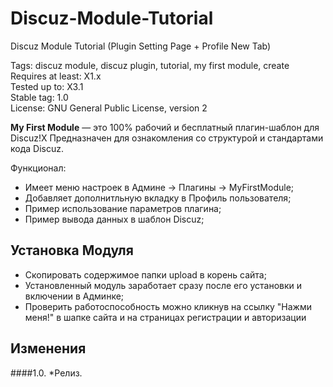 # Discuz-Module-Tutorial
Discuz Module Tutorial (Plugin Setting Page + Profile New Tab)

Tags: discuz module, discuz plugin, tutorial, my first module, create  
Requires at least: X1.x  
Tested up to: X3.1  
Stable tag: 1.0  
License: GNU General Public License, version 2  

**My First Module** — это 100% рабочий и бесплатный плагин-шаблон для Discuz!X
Предназначен для ознакомления со структурой и стандартами кода Discuz.

 Функционал:
 - Имеет меню настроек в Админе -> Плагины -> MyFirstModule;
 - Добавляет дополнитльную вкладку в Профиль пользователя;
 - Пример использование параметров плагина;
 - Пример вывода данных в шаблон Discuz;

## Установка Модуля

- Скопировать содержимое папки upload в корень сайта;
- Установленный модуль заработает сразу после его установки и включении в Админке;
- Проверить работоспособность можно кликнув на ссылку "Нажми меня!" в шапке сайта и на страницах регистрации и авторизации

## Изменения

####1.0.
 *Релиз.
